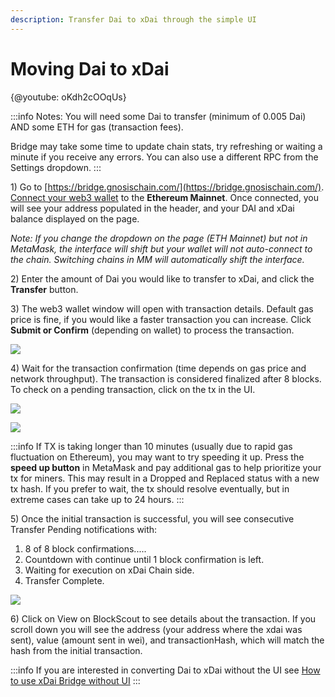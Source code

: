 ```yaml
---
description: Transfer Dai to xDai through the simple UI
---
```


# Moving Dai to xDai

{@youtube: oKdh2cOOqUs}

:::info
Notes: You will need some Dai to transfer (minimum of 0.005 Dai) AND some ETH for gas (transaction fees).

Bridge may take some time to update chain stats, try refreshing or waiting a minute if you receive any errors. You can also use a different RPC from the Settings dropdown.
:::

1\) Go to [https://bridge.gnosischain.com/](https://bridge.gnosischain.com/). [Connect your web3 wallet](/tools/wallets/metamask/#2-configure) to the **Ethereum Mainnet**. Once connected, you will see your address populated in the header, and your DAI and xDai balance displayed on the page.

_Note: If you change the dropdown on the page (ETH Mainnet) but not in MetaMask, the interface will shift but your wallet will not auto-connect to the chain. Switching chains in MM will automatically shift the interface._

2\) Enter the amount of Dai you would like to transfer to xDai, and click the **Transfer** button.

3\) The web3 wallet window will open with transaction details. Default gas price is fine, if you would like a faster transaction you can increase. Click **Submit or Confirm** (depending on wallet) to process the transaction.

![](/img/bridges/xdai/confirm.png)

4\) Wait for the transaction confirmation (time depends on gas price and network throughput). The transaction is considered finalized after 8 blocks. To check on a pending transaction, click on the tx in the UI.

![](/img/bridges/xdai/etherscan1.png)

![](/img/bridges/xdai/etherscan2.png)

:::info
If TX is taking longer than 10 minutes (usually due to rapid gas fluctuation on Ethereum), you may want to try speeding it up. Press the **speed up button** in MetaMask and pay additional gas to help prioritize your tx for miners. This may result in a Dropped and Replaced status with a new tx hash. If you prefer to wait, the tx should resolve eventually, but in extreme cases can take up to 24 hours.
:::

5\) Once the initial transaction is successful, you will see consecutive Transfer Pending notifications with:

1. 8 of 8 block confirmations.....
2. Countdown with continue until 1 block confirmation is left.
3. Waiting for execution on xDai Chain side.
4. Transfer Complete.

![](/img/bridges/xdai/tx-order.png)

6\) Click on View on BlockScout to see details about the transaction. If you scroll down you will see the address (your address where the xdai was sent), value (amount sent in wei), and transactionHash, which will match the hash from the initial transaction.

:::info
If you are interested in converting Dai to xDai without the UI see [How to use xDai Bridge without UI](/bridges/xdai/use/without-ui)
:::
